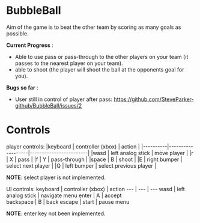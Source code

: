# BubbleBall
  Aim of the game is to beat the other team by scoring as many goals as possible.
  
  **Current Progress** : 
  - Able to use pass or pass-through to the other players on your team (it passes to the nearest player on your team).
  - able to shoot (the player will shoot the ball at the opponents goal for you).

  **Bugs so far** :
  - User still in control of player after pass: https://github.com/SteveParker-github/BubbleBall/issues/2
 
# Controls

  player controls:
  |keyboard  | controller (xbox) | action                 |
  |----------|-------------------|------------------------|
  |wasd      | left analog stick | move player            |
  |r         | X                 | pass                   |
  |f         | Y                 | pass-through           |
  |space     | B                 | shoot                  |
  |E         | right bumper      | select next player     | 
  |Q         | left bumper       | select previous player |
  
  
  **NOTE**: select player is not implemented.
  
  
  UI controls:
  keyboard  | controller (xbox) | action
  --- | --- | ---
  wasd | left analog stick | navigate menu
  enter | A | accept  
  backspace | B | back
  escape | start | pause menu
  
  **NOTE**: enter key not been implemented.